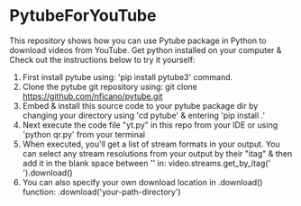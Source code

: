 # PytubeForYouTube
This repository shows how you can use Pytube package in Python to download videos from YouTube. Get python installed on your computer &amp; Check out the instructions below to try it yourself:
1) First install pytube using: 'pip install pytube3' command.
2) Clone the pytube git repository using: git clone https://github.com/nficano/pytube.git
3) Embed & install this source code to your pytube package dir by changing your directory using 'cd pytube' & entering 'pip install .'
4) Next execute the code file "yt.py" in this repo from your IDE or using 'python qr.py' from your terminal
5) When executed, you'll get a list of stream formats in your output. You can select any stream resolutions
   from your output by their "itag" & then add it in the blank space between '' in: video.streams.get_by_itag(' ').download()
6) You can also specify your own download location in .download() function: .download('your-path-directory')
